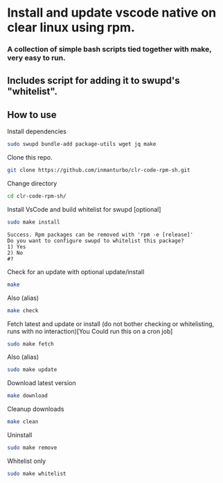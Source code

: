 # Install and update vscode native on clear linux using rpm.

### A collection of simple bash scripts tied together with make, very easy to run.

## Includes script for adding it to swupd's "whitelist".

## How to use
Install dependencies
```bash
sudo swupd bundle-add package-utils wget jq make
```

Clone this repo.

```bash
git clone https://github.com/inmanturbo/clr-code-rpm-sh.git
```
Change directory
```bash
cd clr-code-rpm-sh/
```

Install VsCode and build whitelist for swupd [optional]
```bash
sudo make install
```
````
Success. Rpm packages can be removed with 'rpm -e [release]'
Do you want to configure swupd to whitelist this package?
1) Yes
2) No
#?
````

Check for an update with optional update/install
```bash
make
```
Also (alias)
```bash
make check
```
Fetch latest and update or install (do not bother checking or whitelisting, runs with no interaction)[You Could run this on a cron job]

```bash
sudo make fetch
```
Also (alias)
```bash
sudo make update
```
Download latest version
```bash
make download
```
Cleanup downloads
```bash
make clean
```
Uninstall
```bash
sudo make remove
```
Whitelist only
```bash
sudo make whitelist
```


